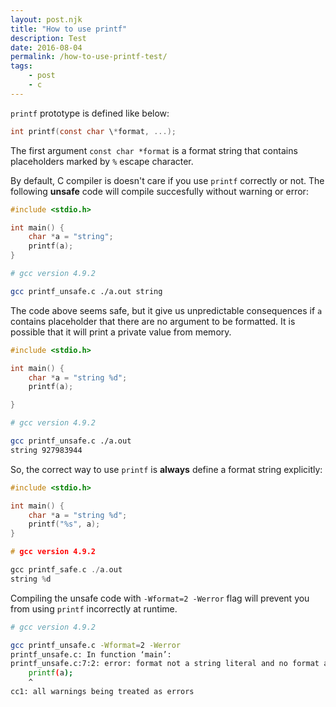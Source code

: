 ```yaml
---
layout: post.njk
title: "How to use printf"
description: Test
date: 2016-08-04
permalink: /how-to-use-printf-test/
tags:
    - post
    - c
---
```


`printf` prototype is defined like below:

```c
int printf(const char \*format, ...);
```

The first argument `const char *format` is a format string that contains
placeholders marked by `%` escape character.

By default, C compiler is doesn't care if you use `printf` correctly or not.
The following **unsafe** code will compile succesfully without warning or
error:

```c
#include <stdio.h>

int main() {
    char *a = "string";
    printf(a);
}
```

```sh
# gcc version 4.9.2

gcc printf_unsafe.c ./a.out string
```

The code above seems safe, but it give us unpredictable consequences if `a`
contains placeholder that there are no argument to be formatted. It is possible
that it will print a private value from memory.

```c
#include <stdio.h>

int main() {
    char *a = "string %d";
    printf(a);

}
```

```sh
# gcc version 4.9.2

gcc printf_unsafe.c ./a.out
string 927983944
```

So, the correct way to use `printf` is **always** define a format string
explicitly:

```c
#include <stdio.h>

int main() {
    char *a = "string %d";
    printf("%s", a);
}
```

```c
# gcc version 4.9.2

gcc printf_safe.c ./a.out
string %d
```

Compiling the unsafe code with `-Wformat=2 -Werror` flag will prevent you from
using `printf` incorrectly at runtime.

```sh
# gcc version 4.9.2

gcc printf_unsafe.c -Wformat=2 -Werror
printf_unsafe.c: In function ‘main’:
printf_unsafe.c:7:2: error: format not a string literal and no format arguments [-Werror=format-security]
    printf(a);
    ^
cc1: all warnings being treated as errors
```
